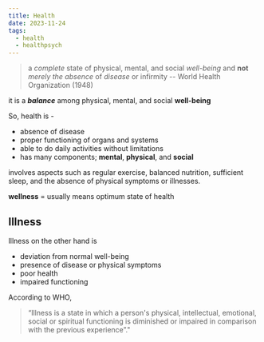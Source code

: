 ```yaml
---
title: Health
date: 2023-11-24
tags:
  - health
  - healthpsych
---
```

> a *complete* state of physical, mental, and social *well-being* and **not** *merely the absence* of *disease* or infirmity
--  World Health Organization (1948)


it is a ***balance*** among physical, mental, and social **well-being**

So, health is - 
- absence of disease
- proper functioning of organs and systems
- able to do daily activities without limitations
- has many components; **mental**, **physical**, and **social**

involves aspects such as regular exercise, balanced nutrition, sufficient sleep, and the absence of physical symptoms or illnesses.

**wellness** = usually means optimum state of health 


## Illness 
Illness on the other hand is 
- deviation from normal well-being
- presence of disease or physical symptoms
- poor health
- impaired functioning

According to WHO, 
>“Illness is a state in which a person's physical, intellectual, emotional, social or spiritual functioning is diminished or impaired in comparison with the previous experience”."

